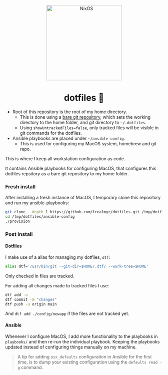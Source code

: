 <div align="center">
    <img alt="NixOS" src="https://fmlab.no/assets/images/typing-anime.gif" width="240px"/>
    <h1>dotfiles 💚</h1>
</div>

- Root of this repository is the root of my home directory.
  - This is done using a [bare git repository](https://git-scm.com/book/en/v2/Git-on-the-Server-Getting-Git-on-a-Server), which sets the working directory to the home folder, and git directory to `~/.dotfiles`.
  - Using `showUntrackedFiles=false`, only tracked files will be visible in git commands for the dotfiles.
- Ansible playbooks are placed under `~/ansible-config`.
  - This is used for configuring my MacOS system, homebrew and git repo.

This is where I keep all workstation configuration as code.

It contains Ansible playbooks for configuring MacOS, that configures this dotfiles repsitory as a bare git repository to my home folder.

### Fresh install

After installing a fresh instance of MacOS, I temporary clone this repository and run my ansible-playbooks:

```bash
git clone --depth 1 https://github.com/frealmyr/dotfiles.git /tmp/dotfiles
cd /tmp/dotfiles/ansible-config
./provision
```

### Post install

#### Dotfiles

I make use of a alias for managing my dotfiles, `dtf`:

```bash
alias dtf='/usr/bin/git --git-dir=$HOME/.dtf/ --work-tree=$HOME'
```

Only checked in files are tracked.

For adding all changes made to tracked files I use:

```bash
dtf add -u
dtf commit -m "changes"
dtf push -u origin main
```

And `dtf add ./config/newapp` if the files are not tracked yet.

#### Ansible

Whenever I configure MacOS, I add more functionality to the playbooks in `playbooks/` and then re-run the individual playbook. Keeping the playbooks updated instead of configuring things manually on my machine.

> A tip for adding `osx_defaults` configuration in Ansible for the first time, is to dump your existing configuration using the `defaults read -g` command.

